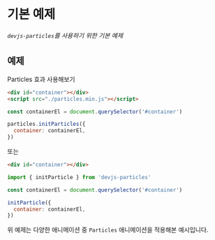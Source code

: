 # 기본 예제

###### `devjs-particles`를 사용하기 위한 기본 예제

## 예제

Particles 효과 사용해보기

~~~html
<div id="container"></div>
<script src="./particles.min.js"></script>
~~~

~~~javascript
const containerEl = document.querySelector('#container')

particles.initParticles({
  container: containerEl,
})
~~~

또는

~~~html
<div id="container"></div>
~~~

~~~javascript
import { initParticle } from 'devjs-particles'

const containerEl = document.querySelector('#container')

initParticle({
  container: containerEl,
})
~~~

위 예제는 다양한 애니메이션 중 `Particles` 애니메이션을 적용해본 예시입니다.
